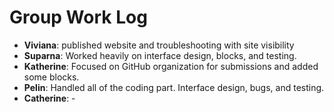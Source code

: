 # Group Work Log

- **Viviana**: published website and troubleshooting with site visibility
- **Suparna**: Worked heavily on interface design, blocks, and testing.
- **Katherine**: Focused on GitHub organization for submissions and added some blocks.
- **Pelin**: Handled all of the coding part. Interface design, bugs, and testing.
- **Catherine**: -


